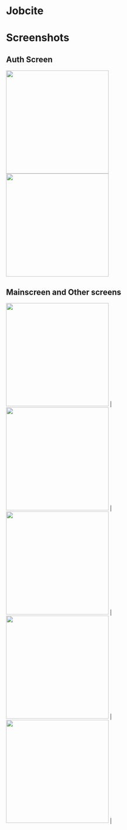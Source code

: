 # Jobcite

# Screenshots
## Auth Screen
<img src="https://nabin0.github.io/images/jobcite/loginscreen.png" width="280px">  <img src="https://nabin0.github.io/images/jobcite/signupscreen.png" width="280px">

## Mainscreen and Other screens
<img src="https://nabin0.github.io/images/jobcite/homescreen.png" width="280px"> |
<img src="https://nabin0.github.io/images/jobcite/joblistscreen.png" width="280px"> |
<img src="https://nabin0.github.io/images/jobcite/jobdetail.png" width="280px"> |
<img src="https://nabin0.github.io/images/jobcite/settingsScreen.png" width="280px"> |
<img src="https://nabin0.github.io/images/jobcite/chatscreen.png" width="280px"> |

